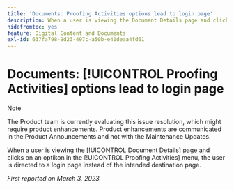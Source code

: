 ```yaml
---
title: 'Documents: Proofing Activities options lead to login page'
description: When a user is viewing the Document Details page and clicks on an optikon in the Proofing Activities menu, the user is directed to a login page instead of the intended destination page.
hidefromtoc: yes
feature: Digital Content and Documents
exl-id: 637fa798-9d23-497c-a50b-e40deaa4fd61
---
```

# Documents: [!UICONTROL Proofing Activities] options lead to login page

<!--This article is on WF and WFP TOCs-->
<!--Converted to story-->

>[!NOTE]
>
>The Product team is currently evaluating this issue resolution, which might require product enhancements. Product enhancements are communicated in the Product Announcements and not with the Maintenance Updates.

When a user is viewing the [!UICONTROL Document Details] page and clicks on an optikon in the [!UICONTROL Proofing Activities] menu, the user is directed to a login page instead of the intended destination page.

_First reported on March 3, 2023._
